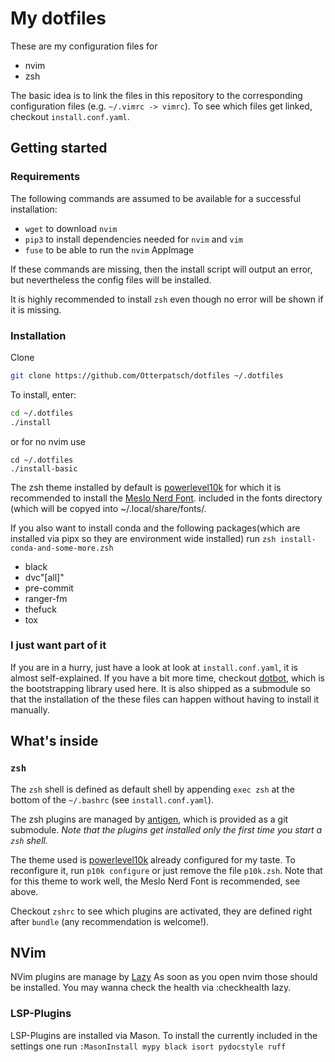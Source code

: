 # My dotfiles

These are my configuration files for

  * nvim
  * zsh

The basic idea is to link the files in this repository to the corresponding
configuration files (e.g. `~/.vimrc -> vimrc`).  To see which files get linked,
checkout `install.conf.yaml`.

## Getting started

### Requirements

The following commands are assumed to be available for a successful installation:

* `wget` to download `nvim`
* `pip3` to install dependencies needed for `nvim` and `vim`
* `fuse` to be able to run the `nvim` AppImage

If these commands are missing, then the install script will output an error,
but nevertheless the config files will be installed.

It is highly recommended to install `zsh` even though no error will be shown if
it is missing.

### Installation

Clone
```bash
git clone https://github.com/Otterpatsch/dotfiles ~/.dotfiles
```

To install, enter:
```bash
cd ~/.dotfiles
./install
```
or for no nvim use
```
cd ~/.dotfiles
./install-basic 
```

The zsh theme installed by default is
[powerlevel10k](https://github.com/romkatv/powerlevel10k) for which it is
recommended to install the [Meslo Nerd
Font](https://github.com/romkatv/powerlevel10k#meslo-nerd-font-patched-for-powerlevel10k).
included in the fonts directory (which will be copyed into ~/.local/share/fonts/. 

If you also want to install conda and the following packages(which are installed via pipx so they are environment wide installed)
run `zsh install-conda-and-some-more.zsh`
  - black
  - dvc"[all]"
  - pre-commit
  - ranger-fm
  - thefuck
  - tox

### I just want part of it

If you are in a hurry, just have a look at look at `install.conf.yaml`, it is
almost self-explained.  If you have a bit more time, checkout
[dotbot](https://github.com/anishathalye/dotbot), which is the bootstrapping
library used here.  It is also shipped as a submodule so that the installation
of the these files can happen without having to install it manually.

## What's inside

### `zsh`

The `zsh` shell is defined as default shell by appending `exec zsh` at the
bottom of the `~/.bashrc` (see `install.conf.yaml`).

The zsh plugins are managed by [antigen](https://github.com/zsh-users/antigen),
which is provided as a git submodule.  _Note that the plugins get installed
only the first time you start a `zsh` shell._

The theme used is [powerlevel10k](https://github.com/romkatv/powerlevel10k)
already configured for my taste.  To reconfigure it, run `p10k configure` or
just remove the file `p10k.zsh`.  Note that for this theme to work well, the
Meslo Nerd Font is recommended, see above.

Checkout `zshrc` to see which plugins are activated, they are defined right
after `bundle` (any recommendation is welcome!).

## NVim

NVim plugins are manage by [Lazy](https://github.com/folke/lazy.nvim)
As soon as you open nvim those should be installed. You may wanna check the health via :checkhealth lazy.

### LSP-Plugins

LSP-Plugins are installed via Mason. To install the currently included in the settings one run `:MasonInstall mypy black isort pydocstyle ruff `
